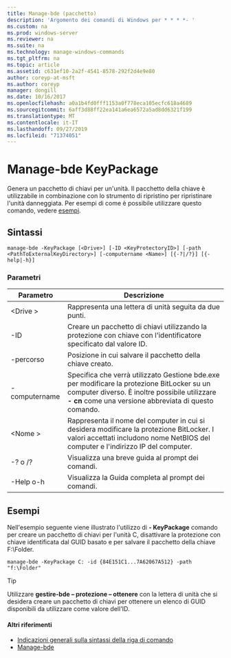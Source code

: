 ```yaml
---
title: Manage-bde (pacchetto)
description: 'Argomento dei comandi di Windows per * * * *- '
ms.custom: na
ms.prod: windows-server
ms.reviewer: na
ms.suite: na
ms.technology: manage-windows-commands
ms.tgt_pltfrm: na
ms.topic: article
ms.assetid: c631ef10-2a2f-4541-8578-292f2d4e9e80
author: coreyp-at-msft
ms.author: coreyp
manager: dongill
ms.date: 10/16/2017
ms.openlocfilehash: a0a1b4fd0fff1153a0f778eca105ecfc618a4689
ms.sourcegitcommit: 6aff3d88ff22ea141a6ea6572a5ad8dd6321f199
ms.translationtype: MT
ms.contentlocale: it-IT
ms.lasthandoff: 09/27/2019
ms.locfileid: "71374051"
---
```

# <a name="manage-bde-keypackage"></a>Manage-bde KeyPackage



Genera un pacchetto di chiavi per un'unità. Il pacchetto della chiave è utilizzabile in combinazione con lo strumento di ripristino per ripristinare l'unità danneggiata. Per esempi di come è possibile utilizzare questo comando, vedere [esempi](#BKMK_Examples).

## <a name="syntax"></a>Sintassi

```
manage-bde -KeyPackage [<Drive>] [-ID <KeyProtectoryID>] [-path <PathToExternalKeyDirectory>] [-computername <Name>] [{-?|/?}] [{-help|-h}]
```

### <a name="parameters"></a>Parametri

|Parametro|Descrizione|
|---------|-----------|
|\<Drive >|Rappresenta una lettera di unità seguita da due punti.|
|-ID|Creare un pacchetto di chiavi utilizzando la protezione con chiave con l'identificatore specificato dal valore ID.|
|-percorso|Posizione in cui salvare il pacchetto della chiave creato.|
|-computername|Specifica che verrà utilizzato Gestione bde.exe per modificare la protezione BitLocker su un computer diverso. È inoltre possibile utilizzare **- cn** come una versione abbreviata di questo comando.|
|\<Nome >|Rappresenta il nome del computer in cui si desidera modificare la protezione BitLocker. I valori accettati includono nome NetBIOS del computer e l'indirizzo IP del computer.|
|-? o /?|Visualizza una breve guida al prompt dei comandi.|
|-Help o-h|Visualizza la Guida completa al prompt dei comandi.|

## <a name="BKMK_Examples"></a>Esempi

Nell'esempio seguente viene illustrato l'utilizzo di **- KeyPackage** comando per creare un pacchetto di chiavi per l'unità C, disattivare la protezione con chiave identificata dal GUID basato e per salvare il pacchetto della chiave F:\Folder.
```
manage-bde -KeyPackage C: -id {84E151C1...7A62067A512} -path "f:\Folder"
```

> [!TIP]
> Utilizzare **gestire-bde – protezione – ottenere** con la lettera di unità che si desidera creare un pacchetto di chiavi per ottenere un elenco di GUID disponibili da utilizzare come valore dell'ID.

#### <a name="additional-references"></a>Altri riferimenti

-   [Indicazioni generali sulla sintassi della riga di comando](command-line-syntax-key.md)
-   [Manage-bde](manage-bde.md)